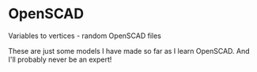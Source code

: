 # OpenSCAD
Variables to vertices - random OpenSCAD files

These are just some models I have made so far as I learn OpenSCAD. And I'll probably never be an expert!
